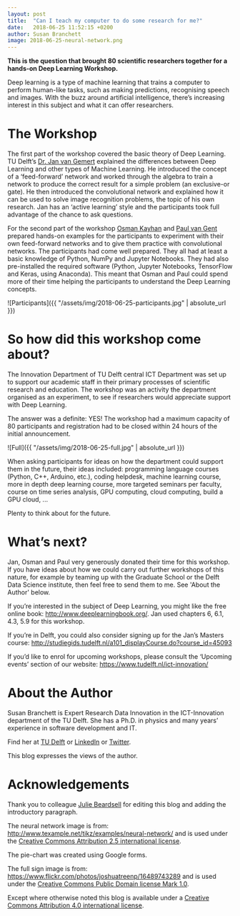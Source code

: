 ```yaml
---
layout: post
title:  "Can I teach my computer to do some research for me?"
date:   2018-06-25 11:52:15 +0200
author: Susan Branchett
image: 2018-06-25-neural-network.png
---
```

**This is the question that brought 80 scientific researchers together for a hands-on Deep Learning Workshop.**

Deep learning is a type of machine learning that trains a computer to perform human-like tasks, such as making predictions, recognising speech and images. With the buzz around artificial intelligence, there’s increasing interest in this subject and what it can offer researchers.

# The Workshop
The first part of the workshop covered the basic theory of Deep Learning. TU Delft’s [Dr. Jan van Gemert](https://www.tudelft.nl/en/eemcs/current/humans-of-eemcs/jan-van-gemert/) explained the differences between Deep Learning and other types of Machine Learning. He introduced the concept of a ‘feed-forward’ network and worked through the algebra to train a network to produce the correct result for a simple problem (an exclusive-or gate). He then introduced the convolutional network and explained how it can be used to solve image recognition problems, the topic of his own research. Jan has an ‘active learning’ style and the participants took full advantage of the chance to ask questions.


For the second part of the workshop [Osman Kayhan](https://www.tudelft.nl/en/eemcs/the-faculty/departments/intelligent-systems/pattern-recognition-bioinformatics/pattern-recognition-bioinformatics-computer-vision-lab/people/osman-semih-kayhan/) and [Paul van Gent](https://www.tudelft.nl/en/ceg/about-faculty/departments/transport-planning/staff/personal-pages/gent-p-van/) prepared hands-on examples for the participants to experiment with their own feed-forward networks and to give them practice with convolutional networks. The participants had come well prepared. They all had at least a basic knowledge of Python, NumPy and Jupyter Notebooks. They had also pre-installed the required software (Python, Jupyter Notebooks, TensorFlow and Keras, using Anaconda). This meant that Osman and Paul could spend more of their time helping the participants to understand the Deep Learning concepts.

![Participants]({{ "/assets/img/2018-06-25-participants.jpg" | absolute_url }})

# So how did this workshop come about?
The Innovation Department of TU Delft central ICT Department was set up to support our academic staff in their primary processes of scientific research and education. The workshop was an activity the department organised as an experiment, to see if researchers would appreciate support with Deep Learning. 

The answer was a definite: YES! The workshop had a maximum capacity of 80 participants and registration had to be closed within 24 hours of the initial announcement.

![Full]({{ "/assets/img/2018-06-25-full.jpg" | absolute_url }})

When asking participants for ideas on how the department could support them in the future, their ideas included: programming language courses (Python, C++, Arduino, etc.), coding helpdesk, machine learning course, more in depth deep learning course, more targeted seminars per faculty, course on time series analysis, GPU computing, cloud computing, build a GPU cloud, ...

Plenty to think about for the future.

# What’s next?
Jan, Osman and Paul very generously donated their time for this workshop. If you have ideas about how we could carry out further workshops of this nature, for example by teaming up with the Graduate School or the Delft Data Science institute, then feel free to send them to me. See 'About the Author' below.

If you’re interested in the subject of Deep Learning, you might like the free online book: <http://www.deeplearningbook.org/>. Jan used chapters 6, 6.1, 4.3, 5.9 for this workshop.

If you’re in Delft, you could also consider signing up for the Jan’s Masters course: <http://studiegids.tudelft.nl/a101_displayCourse.do?course_id=45093>

If you’d like to enrol for upcoming workshops, please consult the ‘Upcoming events’ section of our website: <https://www.tudelft.nl/ict-innovation/>

# About the Author
Susan Branchett is Expert Research Data Innovation in the ICT-Innovation department of the TU Delft. She has a Ph.D. in physics and many years’ experience in software development and IT.

Find her at 
[TU Delft](https://www.tudelft.nl/staff/s.e.branchett/) or
[LinkedIn](https://linkedin.com/in/sebranchett) or
[Twitter](https://twitter.com/sebranchett).

This blog expresses the views of the author.

# Acknowledgements
Thank you to colleague [Julie Beardsell](https://www.tudelft.nl/staff/j.a.beardsell/) for editing this blog and adding the introductory paragraph.

The neural network image is from: <http://www.texample.net/tikz/examples/neural-network/> and is used under the [Creative Commons Attribution 2.5 international license](https://creativecommons.org/licenses/by/2.5/).

The pie-chart was created using Google forms.

The full sign image is from: <https://www.flickr.com/photos/joshuatreenp/16489743289> and is used under the [Creative Commons Public Domain license Mark 1.0](https://creativecommons.org/publicdomain/mark/1.0/).

Except where otherwise noted this blog is available under a [Creative Commons Attribution 4.0 international license](https://creativecommons.org/licenses/by/4.0/).
